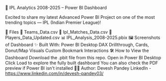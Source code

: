 🚀 IPL Analytics 2008-2025 – Power BI Dashboard

Excited to share my latest Advanced Power BI Project on one of the most trending topics — IPL (Indian Premier League)!

📁 Files
📄 Teams_Data.csv
📄 Ipl_Matches_Data.csv
📄 Players_Data_Updated.csv
📊 IPL_Analysis_2008-2025.pbix
🖼️ Screenshots of Dashboard
✨ Built With:
Power BI Desktop
DAX
Drillthrough, Cards, Donut/Map Visuals
Custom Bookmark Interactions
🛠 How to View the Dashboard
Download the .pbit file from this repo.
Open in Power BI Desktop
Click Load to explore the fully built dashboard
You can also check the PDF preview if Power BI isn't installed
👨‍💻 Author:
Devesh Pandey
LinkedIn - https://www.linkedin.com/in/devesh-pandey03/
